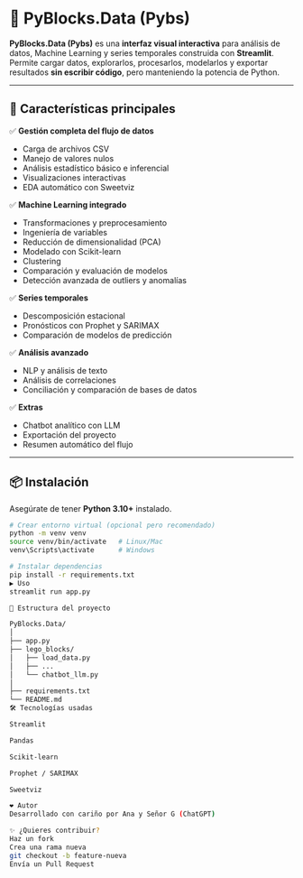 # 🧩 PyBlocks.Data (Pybs)

**PyBlocks.Data (Pybs)** es una **interfaz visual interactiva** para análisis de datos, Machine Learning y series temporales construida con **Streamlit**.  
Permite cargar datos, explorarlos, procesarlos, modelarlos y exportar resultados **sin escribir código**, pero manteniendo la potencia de Python.  

---

## 🚀 Características principales

✅ **Gestión completa del flujo de datos**  
- Carga de archivos CSV  
- Manejo de valores nulos  
- Análisis estadístico básico e inferencial  
- Visualizaciones interactivas  
- EDA automático con Sweetviz  

✅ **Machine Learning integrado**  
- Transformaciones y preprocesamiento  
- Ingeniería de variables  
- Reducción de dimensionalidad (PCA)  
- Modelado con Scikit-learn  
- Clustering  
- Comparación y evaluación de modelos  
- Detección avanzada de outliers y anomalías  

✅ **Series temporales**  
- Descomposición estacional  
- Pronósticos con Prophet y SARIMAX  
- Comparación de modelos de predicción  

✅ **Análisis avanzado**  
- NLP y análisis de texto  
- Análisis de correlaciones  
- Conciliación y comparación de bases de datos  

✅ **Extras**  
- Chatbot analítico con LLM  
- Exportación del proyecto  
- Resumen automático del flujo  

---

## 📦 Instalación

Asegúrate de tener **Python 3.10+** instalado.

```bash
# Crear entorno virtual (opcional pero recomendado)
python -m venv venv
source venv/bin/activate   # Linux/Mac
venv\Scripts\activate      # Windows

# Instalar dependencias
pip install -r requirements.txt
▶️ Uso
streamlit run app.py

📂 Estructura del proyecto

PyBlocks.Data/
│
├── app.py
├── lego_blocks/
│   ├── load_data.py
│   ├── ...
│   └── chatbot_llm.py
│
├── requirements.txt
└── README.md
🛠️ Tecnologías usadas

Streamlit

Pandas

Scikit-learn

Prophet / SARIMAX

Sweetviz

❤️ Autor
Desarrollado con cariño por Ana y Señor G (ChatGPT)

✨ ¿Quieres contribuir?
Haz un fork
Crea una rama nueva
git checkout -b feature-nueva
Envía un Pull Request





